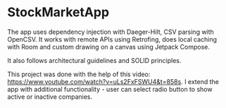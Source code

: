 # StockMarketApp

The app uses dependency injection with Daeger-Hilt, CSV parsing with OpenCSV. It works with remote APIs using Retrofing, does local caching with Room and custom drawing on a canvas using Jetpack Compose. 

It also follows architectural guidelines and SOLID principles.

This project was done with the help of this video: https://www.youtube.com/watch?v=uLs2FxFSWU4&t=858s. 
I extend the app with additional functionality - user can select radio button to show active or inactive companies.
